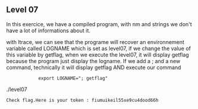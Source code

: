 ## Level 07

In this exercice, we have a compiled program, with nm and strings we don't have a lot of informations about it.


with ltrace, we can see that the programe will recover an environnement variable called LOGNAME which is set as level07, if we change the value of this variable by getflag, when we execute the level07, it will display getflag because the program just display the logname.
If we add a ; and a new command, technically it will display getflag AND execute our command 

                export LOGNAME="; getflag"

./level07

```Check flag.Here is your token : fiumuikeil55xe9cu4dood66h```
